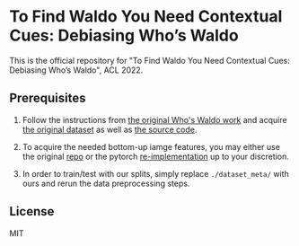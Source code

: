 # To Find Waldo You Need Contextual Cues: Debiasing Who’s Waldo
This is the official repository for "To Find Waldo You Need Contextual Cues: Debiasing Who’s Waldo", ACL 2022. 
## Prerequisites
1. Follow the instructions from [the original Who's Waldo work](https://whoswaldo.github.io/) and acquire [the original dataset](https://whoswaldo.github.io/dataset) as well as [the source code](https://github.com/clairecyq/whos-waldo).
 
2. To acquire the needed bottom-up iamge features, you may either use the original [repo](https://github.com/peteanderson80/bottom-up-attention) or the pytorch [re-implementation](https://github.com/MILVLG/bottom-up-attention.pytorch) up to your discretion.

3. In order to train/test with our splits, simply replace ```./dataset_meta/``` with ours and rerun the data preprocessing steps.

## License
MIT
